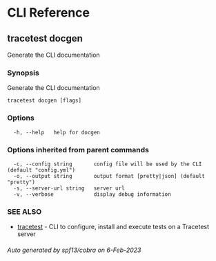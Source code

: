 # CLI Reference
## tracetest docgen

Generate the CLI documentation

### Synopsis

Generate the CLI documentation

```
tracetest docgen [flags]
```

### Options

```
  -h, --help   help for docgen
```

### Options inherited from parent commands

```
  -c, --config string       config file will be used by the CLI (default "config.yml")
  -o, --output string       output format [pretty|json] (default "pretty")
  -s, --server-url string   server url
  -v, --verbose             display debug information
```

### SEE ALSO

* [tracetest](tracetest.md)	 - CLI to configure, install and execute tests on a Tracetest server

###### Auto generated by spf13/cobra on 6-Feb-2023
